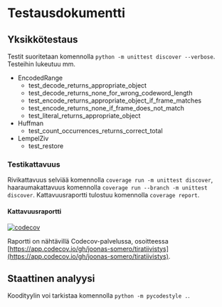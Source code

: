 # Testausdokumentti

## Yksikkötestaus

Testit suoritetaan komennolla `python -m unittest discover --verbose`. Testeihin lukeutuu mm.

* EncodedRange
    - test_decode_returns_appropriate_object
    - test_decode_returns_none_for_wrong_codeword_length
    - test_encode_returns_appropriate_object_if_frame_matches
    - test_encode_returns_none_if_frame_does_not_match
    - test_literal_returns_appropriate_object
* Huffman
    - test_count_occurrences_returns_correct_total
* LempelZiv
    - test_restore

### Testikattavuus

Rivikattavuus selviää komennolla `coverage run -m unittest discover`, haaraumakattavuus komennolla `coverage run --branch -m unittest discover`. Kattavuusraportti tulostuu komennolla `coverage report`.


#### Kattavuusraportti

[![codecov](https://codecov.io/gh/joonas-somero/tiratiivistys/graph/badge.svg?token=ES3YTXJVHD)](https://codecov.io/gh/joonas-somero/tiratiivistys)

Raportti on nähtävillä Codecov-palvelussa, osoitteessa [https://app.codecov.io/gh/joonas-somero/tiratiivistys](https://app.codecov.io/gh/joonas-somero/tiratiivistys).


## Staattinen analyysi

Koodityylin voi tarkistaa komennolla `python -m pycodestyle .`.
